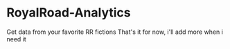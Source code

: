 # RoyalRoad-Analytics
Get data from your favorite RR fictions 
That's it for now, i'll add more when i need it
